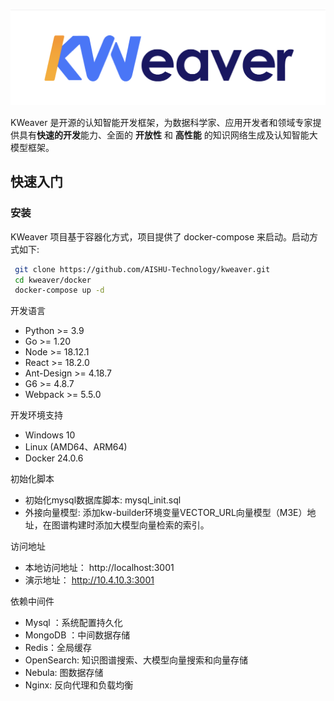 
![LOGO](./images/kw-logo.png)

KWeaver 是开源的认知智能开发框架，为数据科学家、应用开发者和领域专家提供具有**快速的开发**能力、全面的 **开放性** 和 **高性能** 的知识网络生成及认知智能大模型框架。

## 快速入门

### 安装

KWeaver 项目基于容器化方式，项目提供了 docker-compose 来启动。启动方式如下:

```bash
 git clone https://github.com/AISHU-Technology/kweaver.git
 cd kweaver/docker
 docker-compose up -d
```

开发语言
- Python >= 3.9
- Go >= 1.20
- Node >= 18.12.1
- React >= 18.2.0
- Ant-Design >= 4.18.7
- G6 >= 4.8.7
- Webpack >= 5.5.0

开发环境支持
- Windows 10
- Linux (AMD64、ARM64)
- Docker 24.0.6

初始化脚本
- 初始化mysql数据库脚本: mysql_init.sql
- 外接向量模型: 添加kw-builder环境变量VECTOR_URL向量模型（M3E）地址，在图谱构建时添加大模型向量检索的索引。

访问地址
- 本地访问地址： http://localhost:3001
- 演示地址： http://10.4.10.3:3001

依赖中间件
- Mysql ：系统配置持久化
- MongoDB ：中间数据存储
- Redis：全局缓存
- OpenSearch: 知识图谱搜索、大模型向量搜索和向量存储
- Nebula: 图数据存储
- Nginx: 反向代理和负载均衡

